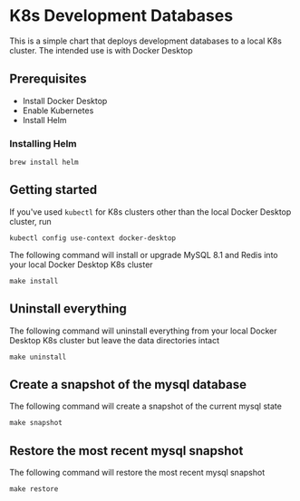# K8s Development Databases

This is a simple chart that deploys development databases to a local K8s cluster. 
The intended use is with Docker Desktop

## Prerequisites

* Install Docker Desktop
* Enable Kubernetes
* Install Helm

### Installing Helm

```
brew install helm
```

## Getting started

If you've used `kubectl` for K8s clusters other than the local Docker Desktop cluster, run
```
kubectl config use-context docker-desktop
```

The following command will install or upgrade MySQL 8.1 and Redis into your local Docker Desktop K8s cluster
```
make install
```

## Uninstall everything

The following command will uninstall everything from your local Docker Desktop K8s cluster but leave the data directories intact
```
make uninstall
```

## Create a snapshot of the mysql database

The following command will create a snapshot of the current mysql state

```
make snapshot
```

## Restore the most recent mysql snapshot

The following command will restore the most recent mysql snapshot 

```
make restore
```

